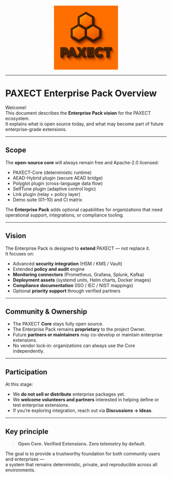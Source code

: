 <p align="center">
  <img src="ChatGPT%20Image%202%20okt%202025%2C%2022_33_51.png" alt="PAXECT logo" width="200"/>
</p>

---

# PAXECT Enterprise Pack Overview

Welcome!  
This document describes the **Enterprise Pack vision** for the PAXECT ecosystem.  
It explains what is open source today, and what may become part of future enterprise-grade extensions.

---

## Scope
The **open-source core** will always remain free and Apache-2.0 licensed:
- PAXECT-Core (deterministic runtime)
- AEAD-Hybrid plugin (secure AEAD bridge)
- Polyglot plugin (cross-language data flow)
- SelfTune plugin (adaptive control logic)
- Link plugin (relay + policy layer)
- Demo suite (01–10) and CI matrix

The **Enterprise Pack** adds optional capabilities for organizations that need
operational support, integrations, or compliance tooling.

---

## Vision
The Enterprise Pack is designed to **extend** PAXECT — not replace it.  
It focuses on:
- Advanced **security integration** (HSM / KMS / Vault)
- Extended **policy and audit** engine
- **Monitoring connectors** (Prometheus, Grafana, Splunk, Kafka)
- **Deployment assets** (systemd units, Helm charts, Docker images)
- **Compliance documentation** (ISO / IEC / NIST mappings)
- Optional **priority support** through verified partners

---

## Community & Ownership
- The PAXECT **Core** stays fully open source.  
- The Enterprise Pack remains **proprietary** to the project Owner.  
- Future **partners or maintainers** may co-develop or maintain enterprise extensions.
- No vendor lock-in: organizations can always use the Core independently.

---

## Participation
At this stage:
- We **do not sell or distribute** enterprise packages yet.
- We **welcome volunteers and partners** interested in helping define or test enterprise extensions.
- If you’re exploring integration, reach out via **Discussions → Ideas**.

---

## Key principle
> **Open Core. Verified Extensions. Zero telemetry by default.**

The goal is to provide a trustworthy foundation for both community users and enterprises —  
a system that remains deterministic, private, and reproducible across all environments.
